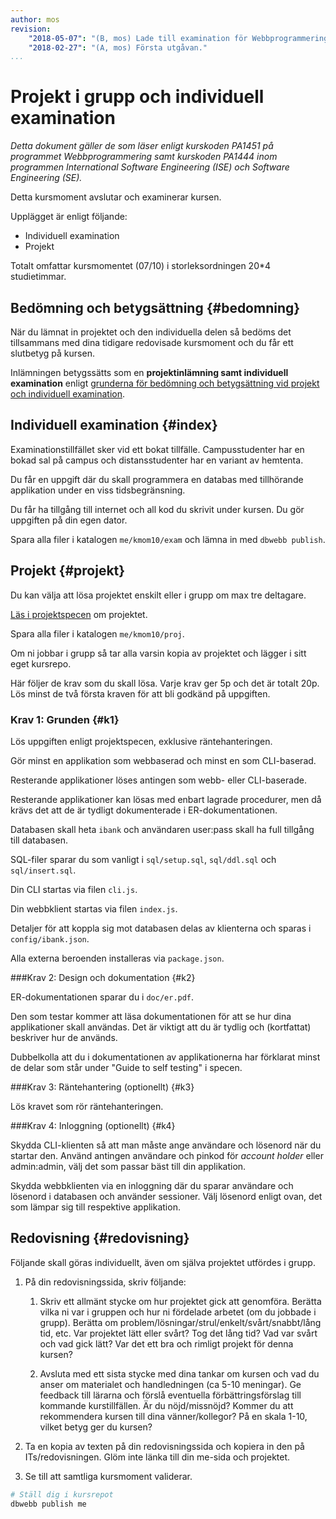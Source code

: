 ```yaml
---
author: mos
revision:
    "2018-05-07": "(B, mos) Lade till examination för Webbprogrammering."
    "2018-02-27": "(A, mos) Första utgåvan."
...
```

Projekt i grupp och individuell examination
====================================

_Detta dokument gäller de som läser enligt kurskoden PA1451 på programmet Webbprogrammering samt kurskoden PA1444 inom programmen International Software Engineering (ISE) och Software Engineering (SE)._

Detta kursmoment avslutar och examinerar kursen.

Upplägget är enligt följande:

* Individuell examination
* Projekt

Totalt omfattar kursmomentet (07/10) i storleksordningen 20*4 studietimmar.



Bedömning och betygsättning {#bedomning}
--------------------------------------------------------------------

När du lämnat in projektet och den individuella delen så bedöms det tillsammans med dina tidigare redovisade kursmoment och du får ett slutbetyg på kursen.

Inlämningen betygssätts som en **projektinlämning samt individuell examination** enligt [grunderna för bedömning och betygsättning vid projekt och individuell examination](kurser/faq/bedomning-och-betygsattning-projekt-och-individuell).



Individuell examination {#index}
--------------------------------------------------------------------

Examinationstillfället sker vid ett bokat tillfälle. Campusstudenter har en bokad sal på campus och distansstudenter har en variant av hemtenta.

Du får en uppgift där du skall programmera en databas med tillhörande applikation under en viss tidsbegränsning.

Du får ha tillgång till internet och all kod du skrivit under kursen. Du gör uppgiften på din egen dator.

Spara alla filer i katalogen `me/kmom10/exam` och lämna in med `dbwebb publish`.



Projekt {#projekt}
--------------------------------------------------------------------

Du kan välja att lösa projektet enskilt eller i grupp om max tre deltagare.

[Läs i projektspecen](./../projekt-internetbanken) om projektet.

Spara alla filer i katalogen `me/kmom10/proj`.

Om ni jobbar i grupp så tar alla varsin kopia av projektet och lägger i sitt eget kursrepo.

Här följer de krav som du skall lösa. Varje krav ger 5p och det är totalt 20p. Lös minst de två första kraven för att bli godkänd på uppgiften.



### Krav 1: Grunden {#k1}

Lös uppgiften enligt projektspecen, exklusive räntehanteringen.

Gör minst en applikation som webbaserad och minst en som CLI-baserad.

Resterande applikationer löses antingen som webb- eller CLI-baserade.

Resterande applikationer kan lösas med enbart lagrade procedurer, men då krävs det att de är tydligt dokumenterade i ER-dokumentationen.

Databasen skall heta `ibank` och användaren user:pass skall ha full tillgång till databasen.

SQL-filer sparar du som vanligt i `sql/setup.sql`, `sql/ddl.sql` och `sql/insert.sql`.

Din CLI startas via filen `cli.js`.

Din webbklient startas via filen `index.js`.

Detaljer för att koppla sig mot databasen delas av klienterna och sparas i `config/ibank.json`.

Alla externa beroenden installeras via `package.json`.



###Krav 2: Design och dokumentation {#k2}

ER-dokumentationen sparar du i `doc/er.pdf`.

Den som testar kommer att läsa dokumentationen för att se hur dina applikationer skall användas. Det är viktigt att du är tydlig och (kortfattat) beskriver hur de används.

Dubbelkolla att du i dokumentationen av applikationerna har förklarat minst de delar som står under "Guide to self testing" i specen.



###Krav 3: Räntehantering (optionellt) {#k3}

Lös kravet som rör räntehanteringen.



###Krav 4: Inloggning (optionellt) {#k4}

Skydda CLI-klienten så att man måste ange användare och lösenord när du startar den. Använd antingen användare och pinkod för _account holder_ eller admin:admin, välj det som passar bäst till din applikation.

Skydda webbklienten via en inloggning där du sparar användare och lösenord i databasen och använder sessioner. Välj lösenord enligt ovan, det som lämpar sig till respektive applikation.

<!--
Exportera till Excelark
Login m session
Flash, felhantering med session.
Lös samtliga krav/applikationer med CLI och/eller webbklient.
-->



Redovisning {#redovisning}
--------------------------------------------------------------------

Följande skall göras individuellt, även om själva projektet utfördes i grupp.

1. På din redovisningssida, skriv följande:

    1. Skriv ett allmänt stycke om hur projektet gick att genomföra. Berätta vilka ni var i gruppen och hur ni fördelade arbetet (om du jobbade i grupp). Berätta om problem/lösningar/strul/enkelt/svårt/snabbt/lång tid, etc. Var projektet lätt eller svårt? Tog det lång tid? Vad var svårt och vad gick lätt? Var det ett bra och rimligt projekt för denna kursen?

    1. Avsluta med ett sista stycke med dina tankar om kursen och vad du anser om materialet och handledningen (ca 5-10 meningar). Ge feedback till lärarna och förslå eventuella förbättringsförslag till kommande kurstillfällen. Är du nöjd/missnöjd? Kommer du att rekommendera kursen till dina vänner/kollegor? På en skala 1-10, vilket betyg ger du kursen?

1. Ta en kopia av texten på din redovisningssida och kopiera in den på ITs/redovisningen. Glöm inte länka till din me-sida och projektet. 

1. Se till att samtliga kursmoment validerar.

```bash
# Ställ dig i kursrepot
dbwebb publish me
```
